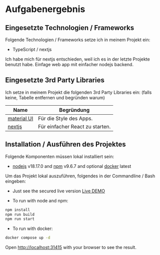 # Aufgabenergebnis

## Eingesetzte Technologien / Frameworks

Folgende Technologien / Frameworks setze ich in meinem Projekt ein:

- TypeScript / nextjs

Ich habe mich für nextjs entschieden, weil ich es in der letzte Projekte benutzt habe. Einfage web app mit einfacher nodejs backend.

## Eingesetzte 3rd Party Libraries

Ich setze in meinem Projekt die folgenden 3rd Party Libraries ein: (falls keine, Tabelle entfernen und begründen warum)

Name | Begründung
--- | ---
[material UI](https://mui.com) | Für die Style des Apps.
[nextjs](https://example.org) | Für einfacher React zu starten.

## Installation / Ausführen des Projektes

Folgende Komponenten müssen lokal installiert sein:

- [nodejs](https://nodejs.org/en) v18.17.0 and [npm](https://npm.org) v9.6.7 and optional [docker](https://docker.com) latest

Um das Projekt lokal auszuführen, folgendes in der Commandline / Bash eingeben:

- Just see the secured live version [Live DEMO](https://dev.ideniox.com)

- To run with node and npm:

```bash
npm install
npm run build
npm run start
```

- To run with docker:

```bash
docker compose up -d
```

Open [http://localhost:31415](http://localhost:31415) with your browser to see the result.

